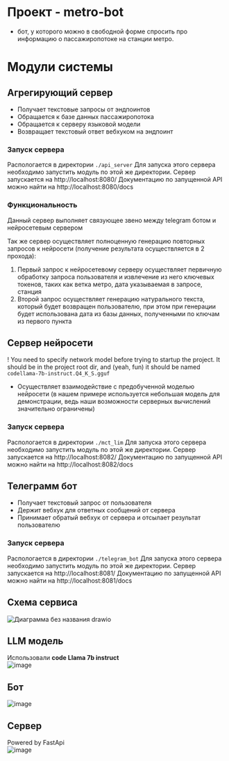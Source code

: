 # Проект - metro-bot
* бот, у которого можно в свободной форме спросить про информацию о пассажиропотоке на станции метро.

# Модули системы

## Агрегирующий сервер

* Получает текстовые запросы от эндпоинтов
* Обращается к базе данных пассажиропотока
* Обращается к серверу языковой модели
* Возвращает текстовый ответ вебхуком на эндпоинт

### Запуск сервера
Распологается в директории `./api_server`
Для запуска этого сервера необходимо запустить модуль по этой же директории. Cервер запускается на http://localhost:8080/
Документацию по запущенной API можно найти на http://localhost:8080/docs

### Функциональность
Данный сервер выполняет связующее звено между telegram ботом и нейросетевым сервером

Так же сервер осуществляет полноценную генерацию повторных запросов к нейросети (получение результата осуществляется в 2 прохода):
1. Первый запрос к нейросетевому серверу осуществляет первичную обработку запроса пользователя и извлечение из него ключевых токенов, таких как ветка метро, дата указываемая в запросе, станция
2. Второй запрос осуществляет генерацию натурального текста, который будет возвращен пользователю, при этом при генерации будет использована дата из базы данных, полученными по ключам из первого пункта


## Сервер нейросети
! You need to specify network model before trying to startup the project. It should be in the project root dir, and (yeah, fun) it should be named `codellama-7b-instruct.Q4_K_S.gguf`

* Осуществляет взаимодействие с предобученной моделью нейросети (в нашем примере используется небольшая модель для демонстрации, ведь наши возможности серверных вычислений значительно ограничены)
### Запуск сервера
Распологается в директории `./mct_lim`
Для запуска этого сервера необходимо запустить модуль по этой же директории. Cервер запускается на http://localhost:8082/
Документацию по запущенной API можно найти на http://localhost:8082/docs

## Телеграмм бот

* Получает текстовый запрос от пользователя
* Держит вебхук для ответных сообщений от сервера
* Принимает обратый вебхук от сервера и отсылает результат пользователю

### Запуск сервера
Распологается в директории `./telegram_bot`
Для запуска этого сервера необходимо запустить модуль по этой же директории. Cервер запускается на http://localhost:8081/
Документацию по запущенной API можно найти на http://localhost:8081/docs


## Схема сервиса
![Диаграмма без названия drawio](https://github.com/Ksenob1te/mdliv-nuclearhack/assets/63819958/683865d3-5a22-4a86-85a0-69656264eedc)

## LLM модель
Использовали **code Llama 7b instruct**  
![image](https://github.com/Ksenob1te/mdliv-nuclearhack/assets/54020145/cada1ee1-3753-4280-91ad-cbced0c6424c)

## Бот 
![image](https://github.com/Ksenob1te/mdliv-nuclearhack/assets/54020145/3f6d59d4-afed-4df9-bcf8-8b8d183253fc)

## Сервер
Powered by FastApi  
![image](https://github.com/Ksenob1te/mdliv-nuclearhack/assets/54020145/510405ec-ae8f-4cb7-bce7-92deb6604509)
